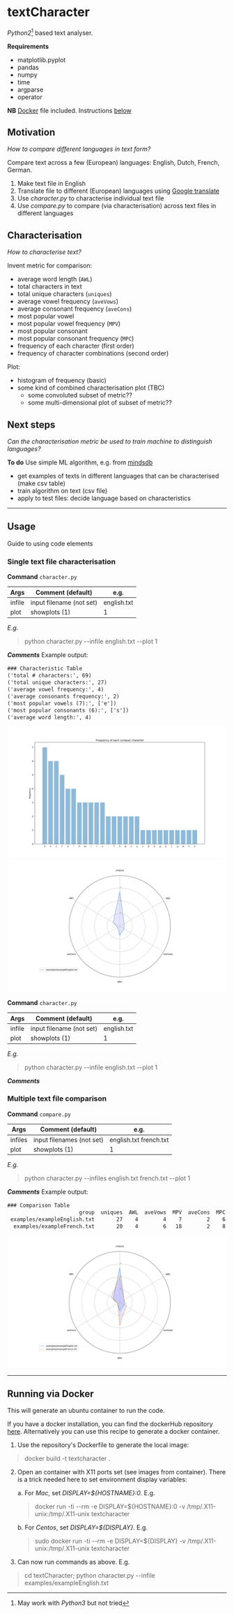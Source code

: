 # textCharacter
*Python2*[^1] based text analyser.

**Requirements**
* matplotlib.pyplot
* pandas
* numpy
* time
* argparse
* operator

**NB** [Docker](https://www.docker.com/products/docker-desktop) file included. Instructions [below](#running-via-docker)

[^1]: May work with *Python3* but not tried

## Motivation
*How to compare different languages in text form?*

Compare text across a few (European) languages: English, Dutch, French, German.

1. Make text file in English
2. Translate file to different (European) languages using [Google translate](https://translate.google.co.uk)
3. Use *character.py* to characterise individual text file
4. Use *compare.py* to compare (via characterisation) across text files in different languages

## Characterisation
*How to characterise text?*

Invent metric for comparison:
* average word length (`AWL`)
* total characters in text
* total unique characters (`uniques`)
* average vowel frequency (`aveVows`)
* average consonant frequency (`aveCons`)
* most popular vowel
* most popular vowel frequency (`MPV`)
* most popular consonant
* most popular consonant frequency (`MPC`)
* frequency of each character (first order)
* frequency of character combinations (second order)

Plot:
* histogram of frequency (basic)
* some kind of combined characterisation plot (TBC)
    * some convoluted subset of metric??
    * some multi-dimensional plot of subset of metric??

## Next steps
*Can the characterisation metric be used to train machine to distinguish languages?*

**To do**
Use simple ML algorithm, e.g. from [mindsdb](https://mindsdb.github.io/mindsdb/docs/basic-mindsdb)
* get examples of texts in different languages that can be characterised (make csv table)
* train algorithm on text (csv file)
* apply to test files: decide language based on characteristics

---
## Usage

Guide to using code elements

### Single text file characterisation

**Command**
`character.py`

| Args | Comment (default) | e.g. |
| --- | --- | --- |
| infile | input filename (not set) |  english.txt |
| plot | showplots (1) | 1 |

*E.g.*
> python character.py --infile english.txt --plot 1

**_Comments_**
Example output:
```
### Characteristic Table
('total # characters:', 69)
('total unique characters:', 27)
('average vowel frequency:', 4)
('average consonants frequency:', 2)
('most popular vowels (7):', ['e'])
('most popular consonants (6):', ['s'])
('average word length:', 4)
```
![](examples/exampleBar.png)
![](examples/exampleRadar.png)

**Command**
`character.py`

| Args | Comment (default) | e.g. |
| --- | --- | --- |
| infile | input filename (not set) |  english.txt |
| plot | showplots (1) | 1 |

*E.g.*
> python character.py --infile english.txt --plot 1

**_Comments_**

### Multiple text file comparison

**Command**
`compare.py`

| Args | Comment (default) | e.g. |
| --- | --- | --- |
| infiles | input filenames (not set) |  english.txt french.txt |
| plot | showplots (1) | 1 |

*E.g.*
> python character.py --infiles english.txt french.txt --plot 1

**_Comments_**
Example output:
```
### Comparison Table
                       group  uniques  AWL  aveVows  MPV  aveCons  MPC
 examples/exampleEnglish.txt       27    4        4    7        2    6
  examples/exampleFrench.txt       20    4        6   18        2    8
```
![](examples/exampleComp.png)

---
## Running via Docker

This will generate an ubuntu container to run the code.

If you have a docker installation, you can find the dockerHub repository [here](https://hub.docker.com/repository/docker/kwraight/textcharacter). Alternatively you can use this recipe to generate a docker container.

1. Use the repository's Dockerfile to generate the local image:

> docker build -t textcharacter .

2. Open an container with X11 ports set (see images from container).
There is a trick needed here to set environment display variables:

   a. For *Mac*, set *DISPLAY=${HOSTNAME}:0*. E.g.

   > docker run -ti --rm -e DISPLAY=${HOSTNAME}:0 -v /tmp/.X11-unix:/tmp/.X11-unix textcharacter

   b. For *Centos*, set *DISPLAY=${DISPLAY}*. E.g.

   > sudo docker run -ti --rm -e DISPLAY=${DISPLAY} -v /tmp/.X11-unix:/tmp/.X11-unix textcharacter

3. Can now run commands as above. E.g.

> cd textCharacter; python character.py --infile examples/exampleEnglish.txt
